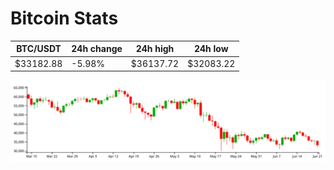 # Bitcoin Stats

BTC/USDT|24h change|24h high|24h low|
|---|---|---|---|
|$33182.88|-5.98%|$36137.72|$32083.22|

<img src="./chart.svg">
